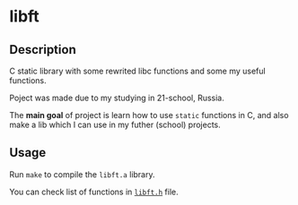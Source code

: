 # libft

## Description

C static library with some rewrited libc functions and some my useful functions.

Poject was made due to my studying in 21-school, Russia.

The **main goal** of project is learn how to use `static` functions in C, and also make a lib which I can use in my futher (school) projects.

## Usage

Run `make` to compile the `libft.a` library.

You can check list of functions in [`libft.h`](libft.h "libft.a functions list") file.
